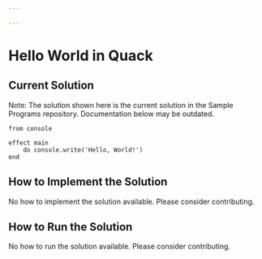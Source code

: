 ```yaml
---

---
```


# Hello World in Quack

## Current Solution

Note: The solution shown here is the current solution in the Sample Programs repository. Documentation below may be outdated.

```Quack
from console

effect main
    do console.write('Hello, World!')
end

```

## How to Implement the Solution

No how to implement the solution available. Please consider contributing.

## How to Run the Solution

No how to run the solution available. Please consider contributing.